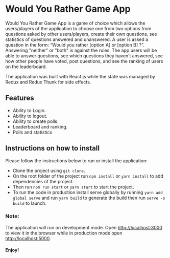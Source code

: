 # Would You Rather Game App

Would You Rather Game App is a game of choice which allows the users/players of the application to choose one from two options from questions asked by other users/players, create their own questions, see statistics of questions answered and unanswered. A user is asked a question in the form: “Would you rather [option A] or [option B] ?”. Answering "neither" or "both" is against the rules. The app users will be able to answer questions, see which questions they haven’t answered, see how other people have voted, post questions, and see the ranking of users on the leaderboard. 

The application was built with React.js while the state was managed by Redux and Redux Thunk for side effects.

## Features

* Ability to Login.
* Ability to logout.
* Ability to create polls.
* Leaderboard and ranking.
* Polls and statistics

## Instructions on how to install

Please follow the instructions below to run or install the application:

* Clone the project using `git clone`.
* On the root folder of the project run `npm install` or `yarn install` to add dependencies of the project.
* Then run `npm run start` or `yarn start` to start the project. 
* To run the code in production install serve globally by running `yarn add global serve` and run `yarn build` to generate the build then run `serve -s build` to launch.

### Note:

The application will run on development mode.
Open [http://localhost:3000](http://localhost:3000) to view it in the browser while in production mode open [http://localhost:5000](http://localhost:5000).

#### Enjoy!
